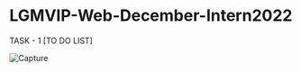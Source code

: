 # LGMVIP-Web-December-Intern2022

TASK - 1 
[TO DO LIST]

![Capture](https://user-images.githubusercontent.com/67356946/206159610-4385e6d7-dbc1-40b4-89e8-399d1f9aaad2.PNG)



